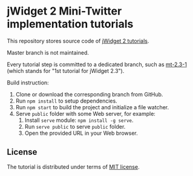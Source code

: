 # jWidget 2 Mini-Twitter implementation tutorials

This repository stores source code of [jWidget 2 tutorials](http://enepomnyaschih.github.io/jwidget/2.3/tutorial.html).

Master branch is not maintained.

Every tutorial step is committed to a dedicated branch, such as
[mt-2.3-1](https://github.com/enepomnyaschih/mt/tree/mt-2.3-1) (which stands for "1st tutorial for jWidget 2.3").

Build instruction:

1. Clone or download the corresponding branch from GitHub.
3. Run `npm install` to setup dependencies.
4. Run `npm start` to build the project and initialize a file watcher.
5. Serve `public` folder with some Web server, for example:
    1. Install `serve` module: `npm install -g serve`.
    2. Run `serve public` to serve `public` folder.
    3. Open the provided URL in your Web browser.

## License

The tutorial is distributed under terms of [MIT license](https://opensource.org/licenses/MIT).
